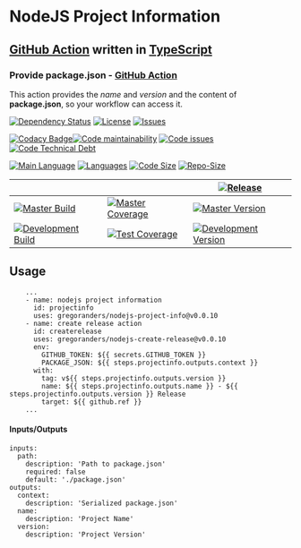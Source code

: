 # NodeJS Project Information

## [GitHub Action](https://github.com/features/actions) written in [TypeScript](http://www.typescriptlang.org/)

### Provide package.json - [GitHub Action](https://github.com/features/actions)

This action provides the _name_ and _version_ and the content of **package.json**, so your workflow can access it.

[![Dependency Status][daviddm-image]][daviddm-url]
[![License][license-image]][license-url]
[![Issues][issues-image]][issues-url]

[![Codacy Badge][codacy-imge]][codacy-url][![Code maintainability][code-maintainability-image]][code-maintainability-url] [![Code issues][code-issues-image]][code-issues-url] [![Code Technical Debt][code-tech-debt-image]][code-tech-debt-url]

[![Main Language][language-image]][code-metric-url] [![Languages][languages-image]][code-metric-url] [![Code Size][code-size-image]][code-metric-url] [![Repo-Size][repo-size-image]][code-metric-url]

|                                                                  |                                                                            | [![Release][release-image]][release-url]                                     |
| ---------------------------------------------------------------- | -------------------------------------------------------------------------- | ---------------------------------------------------------------------------- |
| [![Master Build][master-build-image]][master-url]                | [![Master Coverage][master-coveralls-image]][master-coveralls-url]         | [![Master Version][master-version-image]][master-version-url]                |
| [![Development Build][development-build-image]][development-url] | [![Test Coverage][development-coveralls-image]][development-coveralls-url] | [![Development Version][development-version-image]][development-version-url] |

## Usage

```YML
    ...
    - name: nodejs project information
      id: projectinfo
      uses: gregoranders/nodejs-project-info@v0.0.10
    - name: create release action
      id: createrelease
      uses: gregoranders/nodejs-create-release@v0.0.10
      env:
        GITHUB_TOKEN: ${{ secrets.GITHUB_TOKEN }}
        PACKAGE_JSON: ${{ steps.projectinfo.outputs.context }}
      with:
        tag: v${{ steps.projectinfo.outputs.version }}
        name: ${{ steps.projectinfo.outputs.name }} - ${{ steps.projectinfo.outputs.version }} Release
        target: ${{ github.ref }}
    ...
```

#### Inputs/Outputs

```YML
inputs:
  path:
    description: 'Path to package.json'
    required: false
    default: './package.json'
outputs:
  context:
    description: 'Serialized package.json'
  name:
    description: 'Project Name'
  version:
    description: 'Project Version'
```

[release-url]: https://github.com/gregoranders/nodejs-project-info/releases
[master-url]: https://github.com/gregoranders/nodejs-project-info/tree/master
[development-url]: https://github.com/gregoranders/nodejs-project-info/tree/development
[repository-url]: https://github.com/gregoranders/nodejs-project-info
[code-metric-url]: https://github.com/gregoranders/nodejs-project-info/search?l=TypeScript
[travis-url]: https://travis-ci.org/gregoranders/nodejs-project-info
[travis-image]: https://travis-ci.org/gregoranders/nodejs-project-info.svg?branch=master
[daviddm-url]: https://david-dm.org/gregoranders/nodejs-project-info
[daviddm-image]: https://david-dm.org/gregoranders/nodejs-project-info.svg?branch=master
[license-url]: https://github.com/gregoranders/nodejs-project-info/blob/master/LICENSE
[license-image]: https://img.shields.io/github/license/gregoranders/nodejs-project-info.svg
[master-version-url]: https://github.com/gregoranders/nodejs-project-info/blob/master/package.json
[master-version-image]: https://img.shields.io/github/package-json/v/gregoranders/nodejs-project-info/master
[development-version-url]: https://github.com/gregoranders/nodejs-project-info/blob/development/package.json
[development-version-image]: https://img.shields.io/github/package-json/v/gregoranders/nodejs-project-info/development
[issues-url]: https://github.com/gregoranders/nodejs-project-info/issues
[issues-image]: https://img.shields.io/github/issues-raw/gregoranders/nodejs-project-info.svg
[release-image]: https://img.shields.io/github/release/gregoranders/nodejs-project-info
[release-build-image]: https://github.com/gregoranders/nodejs-project-info/workflows/Release%20CI/badge.svg
[master-build-image]: https://github.com/gregoranders/nodejs-project-info/workflows/Master%20CI/badge.svg
[development-build-image]: https://github.com/gregoranders/nodejs-project-info/workflows/Development%20CI/badge.svg
[master-coveralls-url]: https://coveralls.io/github/gregoranders/nodejs-project-info?branch=master
[master-coveralls-image]: https://img.shields.io/coveralls/github/gregoranders/nodejs-project-info/master
[development-coveralls-image]: https://img.shields.io/coveralls/github/gregoranders/nodejs-project-info/development
[development-coveralls-url]: https://coveralls.io/github/gregoranders/nodejs-project-info?branch=development
[code-maintainability-url]: https://codeclimate.com/github/gregoranders/nodejs-project-info/maintainability
[code-maintainability-image]: https://img.shields.io/codeclimate/maintainability/gregoranders/nodejs-project-info
[code-issues-url]: https://codeclimate.com/github/gregoranders/nodejs-project-info/maintainability
[code-issues-image]: https://img.shields.io/codeclimate/issues/gregoranders/nodejs-project-info
[code-tech-debt-url]: https://codeclimate.com/github/gregoranders/nodejs-project-info/maintainability
[code-tech-debt-image]: https://img.shields.io/codeclimate/tech-debt/gregoranders/nodejs-project-info
[language-image]: https://img.shields.io/github/languages/top/gregoranders/nodejs-project-info
[languages-image]: https://img.shields.io/github/languages/count/gregoranders/nodejs-project-info
[code-size-image]: https://img.shields.io/github/languages/code-size/gregoranders/nodejs-project-info
[repo-size-image]: https://img.shields.io/github/repo-size/gregoranders/nodejs-project-info
[codacy-imge]: https://app.codacy.com/project/badge/Grade/ade2dc1495e942019cda4408f84ef8db
[codacy-url]: https://www.codacy.com/manual/gregoranders/nodejs-project-info

